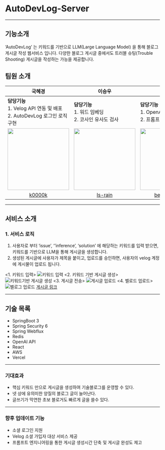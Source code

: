 
# AutoDevLog-Server
- - -
## 기능소개
‘AutoDevLog’ 는 키워드를 기반으로 LLM(Large Language Model) 을 통해 블로그 게시글 작성 웹서비스 입니다. 다양한 블로그 게시글 중에서도 트러블 슈팅(Trouble Shooting) 게시글을 작성하는 가능을 제공합니다.

## 팀원 소개
| <div align="center">국혜경</div> | <div align="center">이승우</div> | <div align="center">이종인</div> | <div align="center">윤영민</div> |
| :--------------------------- | :-------------------------- | :-------------------------- | :-------------------------- |
| **담당기능**<br>1. Velog API 연동 및 배포<br>2. AutoDevLog 로그인 로직 구현 | **담당기능**<br>1. 워드 임베딩<br>2. 코사인 유사도 검사 | **담당기능**<br>1. OpenAI API 연동<br>2. 프롬프트 엔지니어링 | **담당기능**<br>1. 프론트 웹페이지 제작 및 배포<br>2. 프롬프트 엔지니어링 |
| [<img src="https://avatars.githubusercontent.com/u/84006880?v=4" width="200" height="200">](https://github.com/k0000k) | [<img src="https://avatars.githubusercontent.com/u/127829709?v=4" width="200" height="200">](https://github.com/ls-rain) | [<img src="https://avatars.githubusercontent.com/u/76873740?v=4" width="200" height="200">](https://github.com/bell-person-ii) | [<img src="https://avatars.githubusercontent.com/u/146945828?v=4" width="200" height="200">](https://github.com/DevDAN09) |
| <div align="center"><a href="https://github.com/k0000k">k0000k</a></div> | <div align="center"><a href="https://github.com/ls-rain">Is-rain</a></div> | <div align="center"><a href="https://github.com/bell-person-ii">bell-person-ii</a></div> | <div align="center"><a href="https://github.com/DevDAN09">DevDAN09</a></div> |



- - -
## 서비스 소개
### 1. 서비스 로직
1. 사용자로 부터 ‘issue’, ‘’inference’, ‘solution’ 에 해당하는 키워드를 입력 받으면, 키워드를 기반으로 LLM을 통해 게시글을 생성합니다. 
2. 생성된 게시글에 사용자가 제목을 붙이고, 업로드를 승인하면, 사용자의 velog 계정에 게시물이 업로드 됩니다.

<1. 키워드 입력>
![키워드 입력](https://github.com/AutoDevLog/AutoDevLog-Server/assets/76873740/67dc7ce3-bb13-40fc-8c6c-42bed7f88b0a)
<2. 키워드 기반 게시글 생성>
![키워드기반 게시글 생성](https://github.com/AutoDevLog/AutoDevLog-Server/assets/76873740/30d05e3d-47fc-4928-bb6f-b17904b3752e)
<3. 게시글 전송>
![게시글 업로드](https://github.com/AutoDevLog/AutoDevLog-Server/assets/76873740/058d2993-9b98-48f7-b10c-bf1c8c34622c)
<4. 벨로드 업로드>
![벨로그 업로드](https://github.com/AutoDevLog/AutoDevLog-Server/assets/76873740/07ae798c-a9a6-4cd1-80f4-657023f9942f)
[게시글 링크](https://velog.io/@tech-blog/SpringBoot-NoArgsConstructor-%EC%A0%91%EA%B7%BC-%EB%A0%88%EB%B2%A8)

- - -
## 기술 목록
- SpringBoot 3
- Spring Security 6
- Spring Webflux
- Redis
- OpenAI API
- React
- AWS
- Vercel
- - -
### 기대효과
- 핵심 키워드 만으로 게시글을 생성하여 기술블로그를 운영할 수 있다.
- 넷 상에 유의미한 양질의 블로그 글이 늘어난다.
- 글쓰기가 막연한 초보 블로거도 빠르게 글을 쓸수 있다.
- - -
### 향후 업데이트 기능
- 소셜 로그인 지원
- Velog 소셜 가입자 대상 서비스 제공
- 프롬프트 엔지니어링을 통한 게시글 생성시간 단축 및 게시글 완성도 제고
